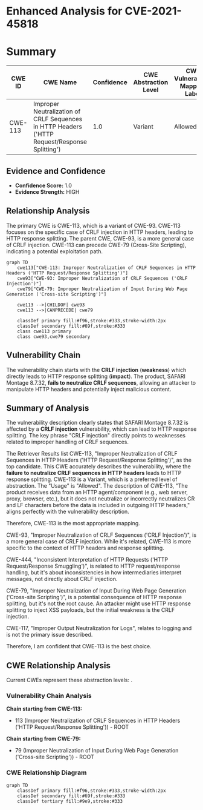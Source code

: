 # Enhanced Analysis for CVE-2021-45818

# Summary
| CWE ID | CWE Name | Confidence | CWE Abstraction Level | CWE Vulnerability Mapping Label | CWE-Vulnerability Mapping Notes |
|---|---|---|---|---|---|
| CWE-113 | Improper Neutralization of CRLF Sequences in HTTP Headers ('HTTP Request/Response Splitting') | 1.0 | Variant | Allowed | Primary CWE |

## Evidence and Confidence

*   **Confidence Score:** 1.0
*   **Evidence Strength:** HIGH

## Relationship Analysis
The primary CWE is CWE-113, which is a variant of CWE-93. CWE-113 focuses on the specific case of CRLF injection in HTTP headers, leading to HTTP response splitting. The parent CWE, CWE-93, is a more general case of CRLF injection. CWE-113 can precede CWE-79 (Cross-Site Scripting), indicating a potential exploitation path.

```mermaid
graph TD
    cwe113["CWE-113: Improper Neutralization of CRLF Sequences in HTTP Headers ('HTTP Request/Response Splitting')"]
    cwe93["CWE-93: Improper Neutralization of CRLF Sequences ('CRLF Injection')"]
    cwe79["CWE-79: Improper Neutralization of Input During Web Page Generation ('Cross-site Scripting')"]
    
    cwe113 -->|CHILDOF| cwe93
    cwe113 -->|CANPRECEDE| cwe79
    
    classDef primary fill:#f96,stroke:#333,stroke-width:2px
    classDef secondary fill:#69f,stroke:#333
    class cwe113 primary
    class cwe93,cwe79 secondary
```

## Vulnerability Chain
The vulnerability chain starts with the **CRLF injection** (**weakness**) which directly leads to HTTP response splitting (**impact**). The product, SAFARI Montage 8.7.32, **fails to neutralize CRLF sequences**, allowing an attacker to manipulate HTTP headers and potentially inject malicious content.

## Summary of Analysis
The vulnerability description clearly states that SAFARI Montage 8.7.32 is affected by a **CRLF injection** vulnerability, which can lead to HTTP response splitting. The key phrase "CRLF injection" directly points to weaknesses related to improper handling of CRLF sequences.

The Retriever Results list CWE-113, "Improper Neutralization of CRLF Sequences in HTTP Headers ('HTTP Request/Response Splitting')", as the top candidate. This CWE accurately describes the vulnerability, where the **failure to neutralize CRLF sequences in HTTP headers** leads to HTTP response splitting. CWE-113 is a Variant, which is a preferred level of abstraction. The "Usage" is "Allowed".
The description of CWE-113, "The product receives data from an HTTP agent/component (e.g., web server, proxy, browser, etc.), but it does not neutralize or incorrectly neutralizes CR and LF characters before the data is included in outgoing HTTP headers," aligns perfectly with the vulnerability description.

Therefore, CWE-113 is the most appropriate mapping.

CWE-93, "Improper Neutralization of CRLF Sequences ('CRLF Injection')", is a more general case of CRLF injection. While it's related, CWE-113 is more specific to the context of HTTP headers and response splitting.

CWE-444, "Inconsistent Interpretation of HTTP Requests ('HTTP Request/Response Smuggling')", is related to HTTP request/response handling, but it's about inconsistencies in how intermediaries interpret messages, not directly about CRLF injection.

CWE-79, "Improper Neutralization of Input During Web Page Generation ('Cross-site Scripting')", is a potential consequence of HTTP response splitting, but it's not the root cause. An attacker might use HTTP response splitting to inject XSS payloads, but the initial weakness is the CRLF injection.

CWE-117, "Improper Output Neutralization for Logs", relates to logging and is not the primary issue described.

Therefore, I am confident that CWE-113 is the best choice.


## CWE Relationship Analysis

Current CWEs represent these abstraction levels: .


### Vulnerability Chain Analysis

**Chain starting from CWE-113:**
- 113 (Improper Neutralization of CRLF Sequences in HTTP Headers ('HTTP Request/Response Splitting')) - ROOT


**Chain starting from CWE-79:**
- 79 (Improper Neutralization of Input During Web Page Generation ('Cross-site Scripting')) - ROOT



### CWE Relationship Diagram

```mermaid
graph TD
    classDef primary fill:#f96,stroke:#333,stroke-width:2px
    classDef secondary fill:#69f,stroke:#333
    classDef tertiary fill:#9e9,stroke:#333
```